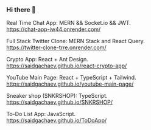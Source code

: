 ### Hi there 👋


Real Time Chat App: MERN && Socket.io && JWT.                                           
https://chat-app-iw44.onrender.com/

Full Stack Twitter Clone: MERN Stack and React Query.                                           
https://twitter-clone-trre.onrender.com/                                                        

Crypto App: React + Ant Design.                                                  
https://saidgachaev.github.io/react-crypto-app/

YouTube Main Page: React + TypeScript + Tailwind.                                  
https://saidgachaev.github.io/youtube-main-page/

Sneaker shop (SNKRSHOP): TypeScript.                                                     
https://saidgachaev.github.io/SNKRSHOP/

To-Do List App: JavaScript.                                            
https://saidgachaev.github.io/ToDoApp/
